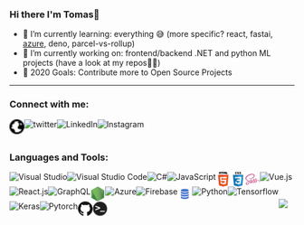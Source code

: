 ### Hi there I'm Tomas👋

- 🌱 I’m currently learning: everything 😅 (more specific? react, fastai, [azure](https://github.com/renaa/EgoGraphFunctionApi), deno, parcel-vs-rollup)
- 🔭 I’m currently working on: frontend/backend .NET and python ML projects (have a look at my repos👨‍💻)
- 🥅 2020 Goals: Contribute more to Open Source Projects

---

### Connect with me:
[<img align="left" height="26px" title="🚧 Website under Construction 🚧" src="https://raw.githubusercontent.com/iconic/open-iconic/master/svg/globe.svg" />][website]
[<img align="left" height="26px" title="twitter" src="https://cdn.jsdelivr.net/npm/simple-icons@v3/icons/twitter.svg" />][twitter]
[<img align="left" height="26px" title="LinkedIn" src="https://cdn.jsdelivr.net/npm/simple-icons@v3/icons/linkedin.svg" />][linkedin]
[<img align="left" height="26px" title="Instagram" src="https://cdn.jsdelivr.net/npm/simple-icons@v3/icons/instagram.svg" />][instagram]

<br>
<br>

### Languages and Tools:
[<img align="left" height="26px" title="Visual Studio" src="https://visualstudio.microsoft.com/wp-content/uploads/2019/06/BrandVisualStudioWin2019-3.svg" />][visual studio]
[<img align="left" height="26px" title="Visual Studio Code" src="https://visualstudio.microsoft.com/wp-content/uploads/2019/09/vs-code-responsive-01-1.png" />][vscode]
[<img align="left" height="26px" title="C#" src="https://www.brandeps.com/logo-download/C/C-Sharp-logo-vector-01.svg" />][c#]
[<img align="left" height="26px" title="JavaScript" src="https://cdn.worldvectorlogo.com/logos/javascript.svg" />][js]
[<img align="left" height="26px" title="HTML5" src="https://raw.githubusercontent.com/github/explore/80688e429a7d4ef2fca1e82350fe8e3517d3494d/topics/html/html.png" />][html5]
[<img align="left" height="26px" title="CSS" src="https://raw.githubusercontent.com/github/explore/80688e429a7d4ef2fca1e82350fe8e3517d3494d/topics/css/css.png" />][css]
[<img align="left" height="26px" title="Sass" src="https://raw.githubusercontent.com/github/explore/80688e429a7d4ef2fca1e82350fe8e3517d3494d/topics/sass/sass.png" />][sass]
[<img align="left" height="26px" title="Vue.js" src="https://upload.wikimedia.org/wikipedia/commons/9/95/Vue.js_Logo_2.svg" />][vue]
[<img align="left" height="26px" title="React.js" src="https://upload.wikimedia.org/wikipedia/commons/a/a7/React-icon.svg" />][react]
[<img align="left" height="26px" title="GraphQL" src="https://graphql.org/img/logo.svg" />][graphql]
[<img align="left" height="26px" title="Node.js" src="https://raw.githubusercontent.com/github/explore/80688e429a7d4ef2fca1e82350fe8e3517d3494d/topics/nodejs/nodejs.png" />][node]
[<img align="left" height="26px" title="Azure" src="https://www.kodemaker.no/assets/photos/tech/b053ae81ad77/azure.png" />][azure]
[<img align="left" height="26px" title="Firebase" src="https://cdn4.iconfinder.com/data/icons/google-i-o-2016/512/google_firebase-2-512.png" />][firebase]
[<img align="left" height="26px" title="SQL" src="https://raw.githubusercontent.com/github/explore/80688e429a7d4ef2fca1e82350fe8e3517d3494d/topics/sql/sql.png" />][sql]
[<img align="left" height="26px" title="Python" src="https://sentry.io/_assets/logos/python-b4c48305602d94e83642262dfdcda73dfcd7659b25281b4f3a3a9def5e445642.svg" />][python]
[<img align="left" height="26px" title="Tensorflow" src="https://upload.wikimedia.org/wikipedia/commons/2/2d/Tensorflow_logo.svg" />][tensorflow]
[<img align="left" height="26px" title="Keras" src="https://warth-sapiensio.com/wp-content/uploads/2018/10/keras-logo-small-wb.png" />][keras]
[<img align="left" height="26px" title="Pytorch" src="https://pytorch.org/assets/images/pytorch-logo.png" />][pytorch]
[<img align="left" height="26px" title="GitHub" src="https://raw.githubusercontent.com/github/explore/78df643247d429f6cc873026c0622819ad797942/topics/github/github.png" />][self]
[<img align="left" height="26px" title="Terminal" src="https://raw.githubusercontent.com/github/explore/80688e429a7d4ef2fca1e82350fe8e3517d3494d/topics/terminal/terminal.png" />][self]

<br>
<br>

[website]: https://github.com/renaa
[twitter]: https://twitter.com/tomas15916021
[linkedin]: https://linkedin.com/in/tomas-foss-renaa-747b3371
[instagram]: https://www.instagram.com/tomasfossrenaa/


[self]: https://github.com/renaa
[visual studio]: https://visualstudio.microsoft.com
[vscode]: https://code.visualstudio.com/
[c#]: https://en.wikipedia.org/wiki/C_Sharp_(programming_language)
[html5]: https://en.wikipedia.org/wiki/HTML5
[js]: https://en.wikipedia.org/wiki/JavaScript
[css]: https://en.wikipedia.org/wiki/Cascading_Style_Sheets
[sass]: https://sass-lang.com/
[vue]: https://vuejs.org/
[react]: https://reactjs.org/
[graphql]: https://graphql.org/
[node]: https://nodejs.org/en/
[azure]: https://azure.microsoft.com/en-us/
[firebase]: https://firebase.google.com/
[sql]: https://en.wikipedia.org/wiki/SQL
[python]: https://www.python.org/
[tensorflow]: https://www.tensorflow.org/
[keras]: https://keras.io/
[pytorch]: https://pytorch.org/

<!-- 
<img align="left" title="renaa's GitHub Stats" src="https://github-readme-stats.vercel.app/api?username=renaa&show_icons=true&hide_border=true/>
[![Top Langs](https://github-readme-stats.vercel.app/api/top-langs/?username=anuraghazra&layout=compact)](https://github.com/anuraghazra/github-readme-stats) -->


<!-- [website]: tomasrenaa.io -->



<!--

### Languages and Tools:
[<img align="left" alt="MongoDB" width="26px" src="https://raw.githubusercontent.com/github/explore/80688e429a7d4ef2fca1e82350fe8e3517d3494d/topics/mongodb/mongodb.png" />][webdevplaylist]
[<img align="left" alt="MySQL" width="26px" src="https://raw.githubusercontent.com/github/explore/80688e429a7d4ef2fca1e82350fe8e3517d3494d/topics/mysql/mysql.png" />][self]
[<img align="left" alt="Deno" width="26px" src="https://raw.githubusercontent.com/github/explore/361e2821e2dea67711cde99c9c40ed357061cf27/topics/deno/deno.png" />][self]
[<img align="left" alt="Git" width="26px" src="https://raw.githubusercontent.com/github/explore/80688e429a7d4ef2fca1e82350fe8e3517d3494d/topics/git/git.png" />][self]

[instagram]: https://instagram.com/codeSTACKr


website: under construction 🚧
**renaa/renaa** is a ✨ _special_ ✨ repository because its `README.md` (this file) appears on your GitHub profile.
Here are some ideas to get you started:
- 📫 How to reach me: tomasrenaa@gmail.com | (+47) 481-777-86
- 👯 I’m looking to collaborate on ...
- 🤔 I’m looking for help with ...
- 💬 Ask me about ...
- 😄 Pronouns: ...
- ⚡ Fun fact: ...
-->
[<img src="https://media2.giphy.com/media/DYH297XiCS2Ck/giphy.gif" />][self]
